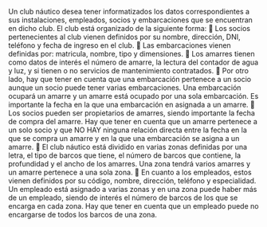Un club náutico desea tener informatizados los datos correspondientes a sus instalaciones, empleados, 
socios y embarcaciones que se encuentran en dicho club. El club está organizado de la siguiente forma: 
  Los socios pertenecientes al club vienen definidos por su nombre, dirección, DNI, teléfono y 
 fecha de ingreso en el club. 
  Las embarcaciones vienen definidas por: matricula, nombre, tipo y dimensiones. 
  Los amarres tienen como datos de interés el número de amarre, la lectura del contador de agua 
 y luz, y si tienen o no servicios de mantenimiento contratados. 
  Por otro lado, hay que tener en cuenta que una embarcación pertenece a un socio aunque un 
 socio puede tener varias embarcaciones. Una embarcación ocupará un amarre y un amarre está 
 ocupado por una sola embarcación. Es importante la fecha en la que una embarcación en 
 asignada a un amarre. 
  Los socios pueden ser propietarios de amarres, siendo importante la fecha de compra del 
 amarre. Hay que tener en cuenta que un amarre pertenece a un solo socio y que NO HAY 
 ninguna relación directa entre la fecha en la que se compra un amarre y en la que una 
 embarcación se asigna a un amarre. 
  El club náutico está dividido en varias zonas definidas por una letra, el tipo de barcos que tiene, 
 el número de barcos que contiene, la profundidad y el ancho de los amarres. Una zona tendrá 
 varios amarres y un amarre pertenece a una sola zona. 
  En cuanto a los empleados, estos vienen definidos por su código, nombre, dirección, teléfono y 
 especialidad. Un empleado está asignado a varias zonas y en una zona puede haber más de un 
 empleado, siendo de interés el número de barcos de los que se encarga en cada zona. Hay que 
 tener en cuenta que un empleado puede no encargarse de todos los barcos de una zona.
